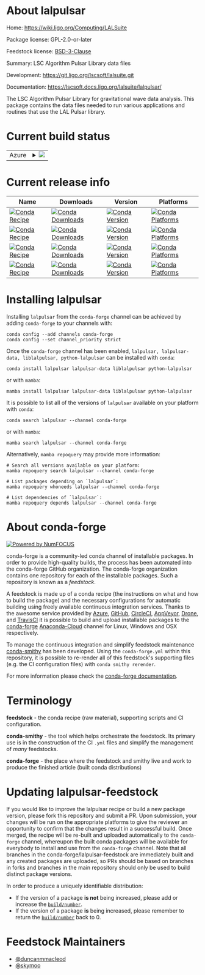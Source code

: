 About lalpulsar
===============

Home: https://wiki.ligo.org/Computing/LALSuite

Package license: GPL-2.0-or-later

Feedstock license: [BSD-3-Clause](https://github.com/conda-forge/lalpulsar-feedstock/blob/main/LICENSE.txt)

Summary: LSC Algorithm Pulsar Library data files

Development: https://git.ligo.org/lscsoft/lalsuite.git

Documentation: https://lscsoft.docs.ligo.org/lalsuite/lalpulsar/

The LSC Algorithm Pulsar Library for gravitational wave data analysis.
This package contains the data files needed to run various applications
and routines that use the LAL Pulsar library.


Current build status
====================


<table>
    
  <tr>
    <td>Azure</td>
    <td>
      <details>
        <summary>
          <a href="https://dev.azure.com/conda-forge/feedstock-builds/_build/latest?definitionId=5926&branchName=main">
            <img src="https://dev.azure.com/conda-forge/feedstock-builds/_apis/build/status/lalpulsar-feedstock?branchName=main">
          </a>
        </summary>
        <table>
          <thead><tr><th>Variant</th><th>Status</th></tr></thead>
          <tbody><tr>
              <td>linux_64</td>
              <td>
                <a href="https://dev.azure.com/conda-forge/feedstock-builds/_build/latest?definitionId=5926&branchName=main">
                  <img src="https://dev.azure.com/conda-forge/feedstock-builds/_apis/build/status/lalpulsar-feedstock?branchName=main&jobName=linux&configuration=linux_64_" alt="variant">
                </a>
              </td>
            </tr><tr>
              <td>osx_64</td>
              <td>
                <a href="https://dev.azure.com/conda-forge/feedstock-builds/_build/latest?definitionId=5926&branchName=main">
                  <img src="https://dev.azure.com/conda-forge/feedstock-builds/_apis/build/status/lalpulsar-feedstock?branchName=main&jobName=osx&configuration=osx_64_" alt="variant">
                </a>
              </td>
            </tr><tr>
              <td>osx_arm64</td>
              <td>
                <a href="https://dev.azure.com/conda-forge/feedstock-builds/_build/latest?definitionId=5926&branchName=main">
                  <img src="https://dev.azure.com/conda-forge/feedstock-builds/_apis/build/status/lalpulsar-feedstock?branchName=main&jobName=osx&configuration=osx_arm64_" alt="variant">
                </a>
              </td>
            </tr>
          </tbody>
        </table>
      </details>
    </td>
  </tr>
</table>

Current release info
====================

| Name | Downloads | Version | Platforms |
| --- | --- | --- | --- |
| [![Conda Recipe](https://img.shields.io/badge/recipe-lalpulsar-green.svg)](https://anaconda.org/conda-forge/lalpulsar) | [![Conda Downloads](https://img.shields.io/conda/dn/conda-forge/lalpulsar.svg)](https://anaconda.org/conda-forge/lalpulsar) | [![Conda Version](https://img.shields.io/conda/vn/conda-forge/lalpulsar.svg)](https://anaconda.org/conda-forge/lalpulsar) | [![Conda Platforms](https://img.shields.io/conda/pn/conda-forge/lalpulsar.svg)](https://anaconda.org/conda-forge/lalpulsar) |
| [![Conda Recipe](https://img.shields.io/badge/recipe-lalpulsar--data-green.svg)](https://anaconda.org/conda-forge/lalpulsar-data) | [![Conda Downloads](https://img.shields.io/conda/dn/conda-forge/lalpulsar-data.svg)](https://anaconda.org/conda-forge/lalpulsar-data) | [![Conda Version](https://img.shields.io/conda/vn/conda-forge/lalpulsar-data.svg)](https://anaconda.org/conda-forge/lalpulsar-data) | [![Conda Platforms](https://img.shields.io/conda/pn/conda-forge/lalpulsar-data.svg)](https://anaconda.org/conda-forge/lalpulsar-data) |
| [![Conda Recipe](https://img.shields.io/badge/recipe-liblalpulsar-green.svg)](https://anaconda.org/conda-forge/liblalpulsar) | [![Conda Downloads](https://img.shields.io/conda/dn/conda-forge/liblalpulsar.svg)](https://anaconda.org/conda-forge/liblalpulsar) | [![Conda Version](https://img.shields.io/conda/vn/conda-forge/liblalpulsar.svg)](https://anaconda.org/conda-forge/liblalpulsar) | [![Conda Platforms](https://img.shields.io/conda/pn/conda-forge/liblalpulsar.svg)](https://anaconda.org/conda-forge/liblalpulsar) |
| [![Conda Recipe](https://img.shields.io/badge/recipe-python--lalpulsar-green.svg)](https://anaconda.org/conda-forge/python-lalpulsar) | [![Conda Downloads](https://img.shields.io/conda/dn/conda-forge/python-lalpulsar.svg)](https://anaconda.org/conda-forge/python-lalpulsar) | [![Conda Version](https://img.shields.io/conda/vn/conda-forge/python-lalpulsar.svg)](https://anaconda.org/conda-forge/python-lalpulsar) | [![Conda Platforms](https://img.shields.io/conda/pn/conda-forge/python-lalpulsar.svg)](https://anaconda.org/conda-forge/python-lalpulsar) |

Installing lalpulsar
====================

Installing `lalpulsar` from the `conda-forge` channel can be achieved by adding `conda-forge` to your channels with:

```
conda config --add channels conda-forge
conda config --set channel_priority strict
```

Once the `conda-forge` channel has been enabled, `lalpulsar, lalpulsar-data, liblalpulsar, python-lalpulsar` can be installed with `conda`:

```
conda install lalpulsar lalpulsar-data liblalpulsar python-lalpulsar
```

or with `mamba`:

```
mamba install lalpulsar lalpulsar-data liblalpulsar python-lalpulsar
```

It is possible to list all of the versions of `lalpulsar` available on your platform with `conda`:

```
conda search lalpulsar --channel conda-forge
```

or with `mamba`:

```
mamba search lalpulsar --channel conda-forge
```

Alternatively, `mamba repoquery` may provide more information:

```
# Search all versions available on your platform:
mamba repoquery search lalpulsar --channel conda-forge

# List packages depending on `lalpulsar`:
mamba repoquery whoneeds lalpulsar --channel conda-forge

# List dependencies of `lalpulsar`:
mamba repoquery depends lalpulsar --channel conda-forge
```


About conda-forge
=================

[![Powered by
NumFOCUS](https://img.shields.io/badge/powered%20by-NumFOCUS-orange.svg?style=flat&colorA=E1523D&colorB=007D8A)](https://numfocus.org)

conda-forge is a community-led conda channel of installable packages.
In order to provide high-quality builds, the process has been automated into the
conda-forge GitHub organization. The conda-forge organization contains one repository
for each of the installable packages. Such a repository is known as a *feedstock*.

A feedstock is made up of a conda recipe (the instructions on what and how to build
the package) and the necessary configurations for automatic building using freely
available continuous integration services. Thanks to the awesome service provided by
[Azure](https://azure.microsoft.com/en-us/services/devops/), [GitHub](https://github.com/),
[CircleCI](https://circleci.com/), [AppVeyor](https://www.appveyor.com/),
[Drone](https://cloud.drone.io/welcome), and [TravisCI](https://travis-ci.com/)
it is possible to build and upload installable packages to the
[conda-forge](https://anaconda.org/conda-forge) [Anaconda-Cloud](https://anaconda.org/)
channel for Linux, Windows and OSX respectively.

To manage the continuous integration and simplify feedstock maintenance
[conda-smithy](https://github.com/conda-forge/conda-smithy) has been developed.
Using the ``conda-forge.yml`` within this repository, it is possible to re-render all of
this feedstock's supporting files (e.g. the CI configuration files) with ``conda smithy rerender``.

For more information please check the [conda-forge documentation](https://conda-forge.org/docs/).

Terminology
===========

**feedstock** - the conda recipe (raw material), supporting scripts and CI configuration.

**conda-smithy** - the tool which helps orchestrate the feedstock.
                   Its primary use is in the construction of the CI ``.yml`` files
                   and simplify the management of *many* feedstocks.

**conda-forge** - the place where the feedstock and smithy live and work to
                  produce the finished article (built conda distributions)


Updating lalpulsar-feedstock
============================

If you would like to improve the lalpulsar recipe or build a new
package version, please fork this repository and submit a PR. Upon submission,
your changes will be run on the appropriate platforms to give the reviewer an
opportunity to confirm that the changes result in a successful build. Once
merged, the recipe will be re-built and uploaded automatically to the
`conda-forge` channel, whereupon the built conda packages will be available for
everybody to install and use from the `conda-forge` channel.
Note that all branches in the conda-forge/lalpulsar-feedstock are
immediately built and any created packages are uploaded, so PRs should be based
on branches in forks and branches in the main repository should only be used to
build distinct package versions.

In order to produce a uniquely identifiable distribution:
 * If the version of a package **is not** being increased, please add or increase
   the [``build/number``](https://docs.conda.io/projects/conda-build/en/latest/resources/define-metadata.html#build-number-and-string).
 * If the version of a package **is** being increased, please remember to return
   the [``build/number``](https://docs.conda.io/projects/conda-build/en/latest/resources/define-metadata.html#build-number-and-string)
   back to 0.

Feedstock Maintainers
=====================

* [@duncanmmacleod](https://github.com/duncanmmacleod/)
* [@skymoo](https://github.com/skymoo/)

